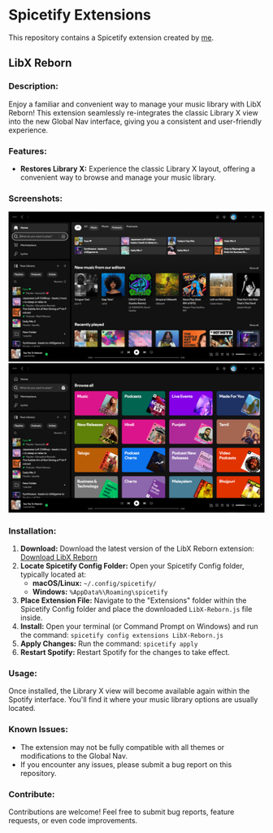 # Spicetify Extensions

This repository contains a Spicetify extension created by [me](github.com/sanoojes).

## LibX Reborn

### **Description:**

Enjoy a familiar and convenient way to manage your music library with LibX Reborn! This extension seamlessly re-integrates the classic Library X view into the new Global Nav interface, giving you a consistent and user-friendly experience.

### **Features:**

- **Restores Library X:** Experience the classic Library X layout, offering a convenient way to browse and manage your music library.

### **Screenshots:**

![LibX Reborn Screenshot](./LibX-Reborn/assets/sc1.png)
![LibX Reborn Screenshot](./LibX-Reborn/assets/sc2.png)

### **Installation:**

1. **Download:** Download the latest version of the LibX Reborn extension: [Download LibX Reborn](https://github.com/sanoojes/spicetify-extensions/raw/master/LibX-Reborn/src/LibX-Reborn.js)
2. **Locate Spicetify Config Folder:** Open your Spicetify Config folder, typically located at:
   - **macOS/Linux:** `~/.config/spicetify/`
   - **Windows:** `%AppData%\Roaming\spicetify`
3. **Place Extension File:** Navigate to the "Extensions" folder within the Spicetify Config folder and place the downloaded `LibX-Reborn.js` file inside.
4. **Install:** Open your terminal (or Command Prompt on Windows) and run the command: `spicetify config extensions LibX-Reborn.js`
5. **Apply Changes:** Run the command: `spicetify apply`
6. **Restart Spotify:** Restart Spotify for the changes to take effect.

### **Usage:**

Once installed, the Library X view will become available again within the Spotify interface. You'll find it where your music library options are usually located.

### **Known Issues:**

- The extension may not be fully compatible with all themes or modifications to the Global Nav.
- If you encounter any issues, please submit a bug report on this repository.

### **Contribute:**

Contributions are welcome! Feel free to submit bug reports, feature requests, or even code improvements.
